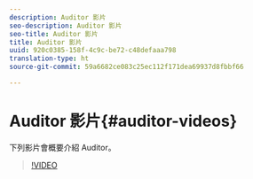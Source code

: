 ```yaml
---
description: Auditor 影片
seo-description: Auditor 影片
seo-title: Auditor 影片
title: Auditor 影片
uuid: 920c0385-158f-4c9c-be72-c48defaaa798
translation-type: ht
source-git-commit: 59a6682ce083c25ec112f171dea69937d8fbbf66

---
```



# Auditor 影片{#auditor-videos}

下列影片會概要介紹 Auditor。

>[!VIDEO](https://www.youtube.com/watch?v=CVSd5L4Rcgg)

